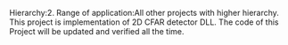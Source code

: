 Hierarchy:2. Range of application:All other projects with higher hierarchy. This project is implementation of 2D CFAR detector DLL. The code of this Project will be updated and verified all the time.